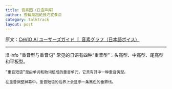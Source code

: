 ```yaml
---
title: 音素图（日语声库）
author: 夜輪風超絶技巧変奏曲
category: talktrack
layout: post
---
```

原文：[CeVIO AI ユーザーズガイド ┃ 音素グラフ（日本語ボイス）](https://cevio.jp/guide/cevio_ai/talktrack/phoneme/)

---

!!! info "重音型与重音句"
    常见的日语有四种“重音型”：头高型、中高型、尾高型和平板型。

    “重音短语”是由单词和助词组成的重音单元，它具有其中一种重音类型。
    
    在重音调整屏幕中，重音短语的边界上会显示一条黑色的垂直线。